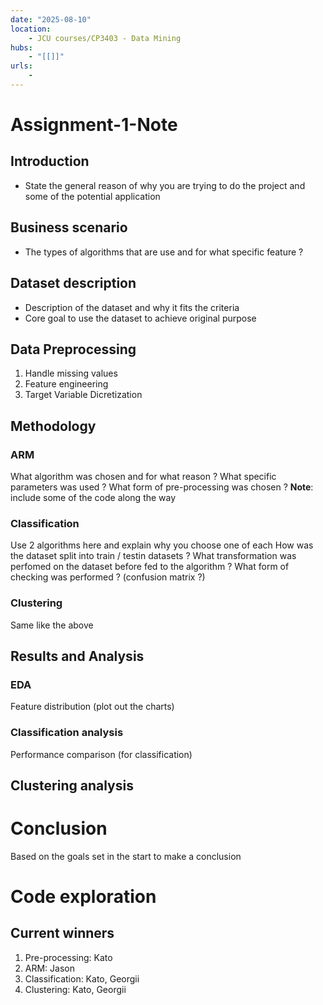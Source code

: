 ```yaml
---
date: "2025-08-10"
location: 
    - JCU courses/CP3403 - Data Mining
hubs: 
    - "[[]]"
urls:
    - 
---
```


# Assignment-1-Note

## Introduction
+ State the general reason of why you are trying to do the project and some of the potential application

## Business scenario
+ The types of algorithms that are use and for what specific feature ?

## Dataset description
+ Description of the dataset and why it fits the criteria
+ Core goal to use the dataset to achieve original purpose

## Data Preprocessing
1. Handle missing values
2. Feature engineering
3. Target Variable Dicretization

## Methodology
### ARM
What algorithm was chosen and for what reason ? 
What specific parameters was used ?
What form of pre-processing was chosen ? 
**Note**: include some of the code along the way

### Classification
Use 2 algorithms here and explain why you choose one of each 
How was the dataset split into train / testin datasets ?
What transformation was perfomed on the dataset before fed to the algorithm ?
What form of checking was performed ? (confusion matrix ?)

### Clustering
Same like the above 

## Results and Analysis
### EDA
Feature distribution (plot out the charts)

### Classification analysis
Performance comparison (for classification)

## Clustering analysis

# Conclusion
Based on the goals set in the start to make a conclusion



# Code exploration

## Current winners
1. Pre-processing: Kato
2. ARM: Jason
3. Classification: Kato, Georgii
4. Clustering: Kato, Georgii
